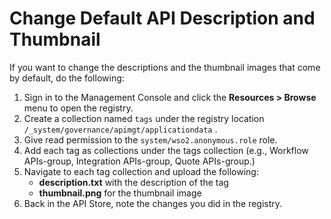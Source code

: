 # Change Default API Description and Thumbnail

If you want to change the descriptions and the thumbnail images that come by default, do the following:

1.  Sign in to the Management Console and click the **Resources &gt; Browse** menu to open the registry.
2.  Create a collection named `tags` under the registry location `/_system/governance/apimgt/applicationdata` .
3.  Give read permission to the `system/wso2.anonymous.role` role.
4.  Add each tag as collections under the tags collection (e.g., Workflow APIs-group, Integration APIs-group, Quote APIs-group.)
5.  Navigate to each tag collection and upload the following:
    -   **description.txt** with the description of the tag
    -   **thumbnail.png** for the thumbnail image
6.  Back in the API Store, note the changes you did in the registry.

